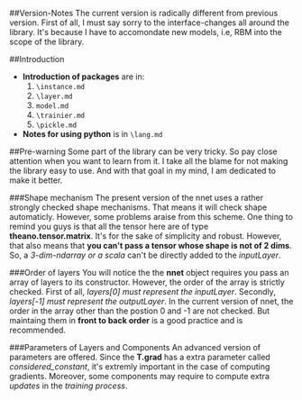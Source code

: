 ##Version-Notes
The current version is radically different from previous version.
First of all, I must say sorry to the interface-changes all around the library.
It's because I have to accomondate new models, i.e, RBM into the scope of the library.

##Introduction
- __Introduction of packages__ are in:
  1. `\instance.md`
  2. `\layer.md`
  3. `model.md`
  4. `\trainier.md`
  5. `\pickle.md`
- __Notes for using python__ is in `\lang.md`

##Pre-warning
Some part of the library can be very tricky.
So pay close attention when you want to learn from it.
I take all the blame for not making the library easy to use.
And with that goal in my mind, I am dedicated to make it better.

###Shape mechanism
The present version of the nnet uses a rather strongly checked shape mechanisms.
That means it will check shape automaticly. However, some problems araise from this scheme.
One thing to remind you guys is that all the tensor here are of type __theano.tensor.matrix__.
It's for the sake of simplicity and robust. However, that also means that __you can't pass a tensor whose shape is not of 2 dims__.
So, a _3-dim-ndarray or a scala_ can't be directly added to the _inputLayer_.

###Order of layers
You will notice the the __nnet__ object requires you pass an array of layers to its constructor.
However, the order of the array is strictly checked.
First of all, _layers[0] must represent the inputLayer_.
Secondly, _layers[-1] must represent the outputLayer_.
In the current version of nnet, the order in the array other than the postion 0 and -1 are not checked.
But maintaing them in __front to back order__ is a good practice and is recommended.

###Parameters of Layers and Components
An advanced version of parameters are offered.
Since the __T.grad__ has a extra parameter called _considered\_constant_, it's extremly important in the case of computing gradients.
Moreover, some components may require to compute extra _updates_ in the _training process_.
